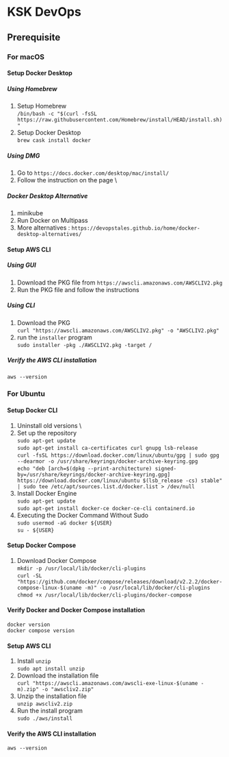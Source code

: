 <h1>KSK DevOps</h1>
<h2>Prerequisite</h2>
 
### For macOS
#### Setup Docker Desktop
##### Using Homebrew
1. Setup Homebrew \
`/bin/bash -c "$(curl -fsSL https://raw.githubusercontent.com/Homebrew/install/HEAD/install.sh)"` 
2. Setup Docker Desktop \
`brew cask install docker` 

##### Using DMG
1. Go to `https://docs.docker.com/desktop/mac/install/` 
2. Follow the instruction on the page \

##### Docker Desktop Alternative
1. minikube 
2. Run Docker on Multipass 
3. More alternatives : `https://devopstales.github.io/home/docker-desktop-alternatives/` 

#### Setup AWS CLI
##### Using GUI
1. Download the PKG file from `https://awscli.amazonaws.com/AWSCLIV2.pkg` 
2. Run the PKG file and follow the instructions 

##### Using CLI
1. Download the PKG \
`curl "https://awscli.amazonaws.com/AWSCLIV2.pkg" -o "AWSCLIV2.pkg"` 
2. run the `installer` program \
`sudo installer -pkg ./AWSCLIV2.pkg -target /` 

##### Verify the AWS CLI installation
`aws --version`

### For Ubuntu
#### Setup Docker CLI
1. Uninstall old versions \
2. Set up the repository \
`sudo apt-get update` \
`sudo apt-get install ca-certificates curl gnupg lsb-release` \
`curl -fsSL https://download.docker.com/linux/ubuntu/gpg | sudo gpg --dearmor -o /usr/share/keyrings/docker-archive-keyring.gpg` \
`echo "deb [arch=$(dpkg --print-architecture) signed-by=/usr/share/keyrings/docker-archive-keyring.gpg] https://download.docker.com/linux/ubuntu $(lsb_release -cs) stable" | sudo tee /etc/apt/sources.list.d/docker.list > /dev/null` 
3. Install Docker Engine \
`sudo apt-get update` \
`sudo apt-get install docker-ce docker-ce-cli containerd.io` 
4. Executing the Docker Command Without Sudo \
`sudo usermod -aG docker ${USER}` \
`su - ${USER}` 

#### Setup Docker Compose
1. Download Docker Compose \
`mkdir -p /usr/local/lib/docker/cli-plugins` \
`curl -SL "https://github.com/docker/compose/releases/download/v2.2.2/docker-compose-linux-$(uname -m)" -o /usr/local/lib/docker/cli-plugins` \
`chmod +x /usr/local/lib/docker/cli-plugins/docker-compose` 

#### Verify Docker and Docker Compose installation
`docker version` \
`docker compose version` 

#### Setup AWS CLI
1. Install `unzip` \
`sudo apt install unzip` 
2. Download the installation file \
`curl "https://awscli.amazonaws.com/awscli-exe-linux-$(uname -m).zip" -o "awscliv2.zip"` 
3. Unzip the installation file \
`unzip awscliv2.zip` 
4. Run the install program \
`sudo ./aws/install` 

#### Verify the AWS CLI installation
`aws --version` 
